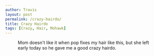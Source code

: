 ```yaml
---
author: Travis
layout: post
permalink: /crazy-hairdo/
title: Crazy Hairdo
tags: [Crazy, Hair, Mohawk]
---
```



<figure>
	<img src="http://silasq.com/uploads/2012/02/CrazyHairdo-600x838.jpg" alt="">	
	<figcaption>Mom doesn't like it when pop fixes my hair like this, but she left early today so he gave me a good crazy hairdo.</figcaption>
</figure>
